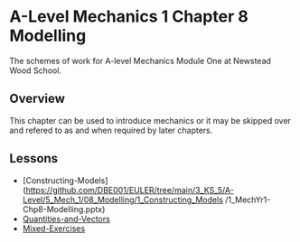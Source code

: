 # A-Level Mechanics 1 Chapter 8 Modelling

The schemes of work for A-level Mechanics Module One at Newstead Wood School.

## Overview

This chapter can be used to introduce mechanics or it may be skipped over and refered to as and when required by later chapters.

## Lessons

* [Constructing-Models](https://github.com/DBE001/EULER/tree/main/3_KS_5/A-Level/5_Mech_1/08_Modelling/1_Constructing_Models
/1_MechYr1-Chp8-Modelling.pptx)
* [Quantities-and-Vectors](https://github.com/DBE001/EULER/tree/main/3_KS_5/A-Level/5_Mech_1/09_Constant_Acceleration)
* [Mixed-Exercises](https://github.com/DBE001/EULER/tree/main/3_KS_5/A-Level/5_Mech_1/10_Forces_Motion)

